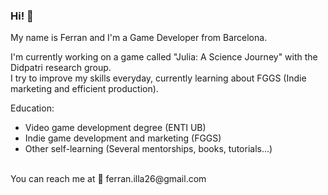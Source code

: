 ### Hi! 👋

<!--
**FerranIlla/FerranIlla** is a ✨ _special_ ✨ repository because its `README.md` (this file) appears on your GitHub profile.

Here are some ideas to get you started:

- 🔭 I’m currently working on ...
- 🌱 I’m currently learning ...
- 👯 I’m looking to collaborate on ...
- 🤔 I’m looking for help with ...
- 💬 Ask me about ...
- 📫 How to reach me: ...
- 😄 Pronouns: ...
- ⚡ Fun fact: ...
-->

My name is Ferran and I'm a Game Developer from Barcelona.

I'm currently working on a game called "Julia: A Science Journey" with the Didpatri research group.  
I try to improve my skills everyday, currently learning about FGGS (Indie marketing and efficient production).

Education:
 - Video game development degree (ENTI UB)
 - Indie game development and marketing (FGGS)
 - Other self-learning (Several mentorships, books, tutorials...)

<br>
You can reach me at 📧 ferran.illa26@gmail.com 

